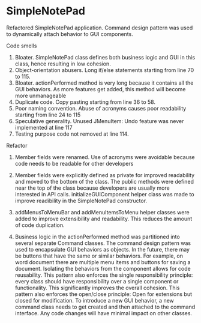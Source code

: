 # SimpleNotePad
Refactored SimpleNotePad application. Command design pattern was used to dynamically attach behavior to GUI components.


Code smells

1.	Bloater. SimpleNotePad class defines both business logic and GUI in this class, hence resulting in low cohesion.
2.	Object-orientation abusers. Long if/else statements starting from line 70 to 115.
3.	Bloater. actionPerformed method is very long because it contains all the GUI behaviors. As more features get added, this method will become more unmanageable
4.	Duplicate code. Copy pasting starting from line 36 to 58.
5.	Poor naming convention. Abuse of acronyms causes poor readability starting from line 24 to 115
6.	Speculative generality. Unused JMenuItem: Undo feature was never implemented at line 117
7.	Testing purpose code not removed at line 114.

Refactor

1.  Member fields were renamed. Use of acronyms were avoidable because code needs to be readable for other developers

2.  Member fields were explicitly defined as private for improved readability and moved to the bottom of the class. The public methods were defined near the top of the class because developers are usually more interested in API calls. initializeGUIComponent helper class was made to improve readibility in the SimpleNotePad constructor.

3.  addMenusToMenuBar and addMenuItemsToMenu helper classes were added to improve extensibility and readability. This reduces the amount of code duplication.

4.  Business logic in the actionPerformed method was partitioned into several separate Command classes. The command design pattern was used to encapsulate GUI behaviors as objects. In the future, there may be buttons that have the same or similar behaviors. For example, on word document there are multiple menu items and buttons for saving a document. Isolating the behaviors from the component allows for code reusability. This pattern also enforces the single responsibility principle: every class should have responsibility over a single component or functionality. This significantly improves the overall cohesion. This pattern also enforces the open/close principle: Open for extensions but closed for modification. To introduce a new GUI behavior, a new command class needs to get created and then attached to the command interface. Any code changes will have minimal impact on other classes. 
